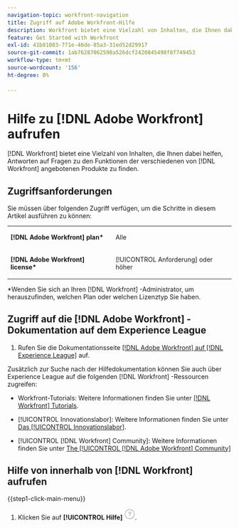 ```yaml
---
navigation-topic: workfront-navigation
title: Zugriff auf Adobe Workfront-Hilfe
description: Workfront bietet eine Vielzahl von Inhalten, die Ihnen dabei helfen, Antworten auf Fragen zu den Funktionen der verschiedenen von Workfront angebotenen Produkte zu finden.
feature: Get Started with Workfront
exl-id: 41b81083-771e-46de-85a3-31ed52d29917
source-git-commit: 1ab76287062598a526dcf2420845498f8f749453
workflow-type: tm+mt
source-wordcount: '156'
ht-degree: 0%

---
```


# Hilfe zu [!DNL Adobe Workfront] aufrufen

[!DNL Workfront] bietet eine Vielzahl von Inhalten, die Ihnen dabei helfen, Antworten auf Fragen zu den Funktionen der verschiedenen von [!DNL Workfront] angebotenen Produkte zu finden.

## Zugriffsanforderungen

Sie müssen über folgenden Zugriff verfügen, um die Schritte in diesem Artikel ausführen zu können:

<table style="table-layout:auto"> 
 <col> 
 </col> 
 <col> 
 </col> 
 <tbody> 
  <tr> 
   <td role="rowheader"><strong>[!DNL Adobe Workfront] plan*</strong></td> 
   <td> <p>Alle</p> </td> 
  </tr> 
  <tr> 
   <td role="rowheader"><strong>[!DNL Adobe Workfront] license*</strong></td> 
   <td> <p>[!UICONTROL Anforderung] oder höher</p> </td> 
  </tr> 
 </tbody> 
</table>

&#42;Wenden Sie sich an Ihren [!DNL Workfront] -Administrator, um herauszufinden, welchen Plan oder welchen Lizenztyp Sie haben.

## Zugriff auf die [!DNL Adobe Workfront] -Dokumentation auf dem Experience League

1. Rufen Sie die Dokumentationsseite [[!DNL Adobe Workfront] auf  [!DNL Experience League]](https://experienceleague.adobe.com/docs/workfront/using/home.html?lang=en) auf.

Zusätzlich zur Suche nach der Hilfedokumentation können Sie auch über Experience League auf die folgenden [!DNL Workfront] -Ressourcen zugreifen:

* Workfront-Tutorials: Weitere Informationen finden Sie unter [[!DNL Workfront] Tutorials](https://experienceleague.adobe.com/docs/workfront-learn/tutorials-workfront/home.html?lang=en).

* [!UICONTROL Innovationslabor]: Weitere Informationen finden Sie unter [Das [!UICONTROL Innovationslabor]](https://experienceleaguecommunities.adobe.com/t5/workfront-ideas/idb-p/workfront-ideas).
* [!UICONTROL [!DNL Workfront] Community]: Weitere Informationen finden Sie unter [The [!UICONTROL [!DNL Adobe Workfront] Community]](https://experienceleaguecommunities.adobe.com/t5/workfront/ct-p/workfront)

## Hilfe von innerhalb von [!DNL Workfront] aufrufen

{{step1-click-main-menu}}

1. Klicken Sie auf **[!UICONTROL Hilfe]** ![Hilfesymbol](assets/help-icon.png).
